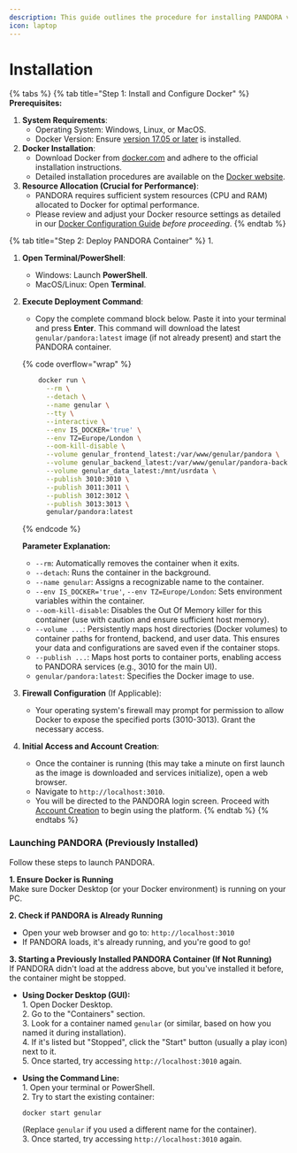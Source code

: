 ```yaml
---
description: This guide outlines the procedure for installing PANDORA via Docker.
icon: laptop
---
```


# Installation

{% tabs %}
{% tab title="Step 1: Install and Configure Docker" %}
**Prerequisites:**

1. **System Requirements**:
   * Operating System: Windows, Linux, or MacOS.
   * Docker Version: Ensure [version 17.05 or later](https://docs.docker.com/engine/installation/) is installed.
2. **Docker Installation**:
   * Download Docker from [docker.com](https://www.docker.com/) and adhere to the official installation instructions.
   * Detailed installation procedures are available on the [Docker website](https://docs.docker.com/get-docker/).
3. **Resource Allocation (Crucial for Performance)**:
   * PANDORA requires sufficient system resources (CPU and RAM) allocated to Docker for optimal performance.
   * Please review and adjust your Docker resource settings as detailed in our [Docker Configuration Guide](docker-configuration.md) _before proceeding_.
{% endtab %}

{% tab title="Step 2: Deploy PANDORA Container" %}
1.
   1. **Open Terminal/PowerShell**:
      * Windows: Launch **PowerShell**.
      * MacOS/Linux: Open **Terminal**.
   2.  **Execute Deployment Command**:

       * Copy the complete command block below. Paste it into your terminal and press **Enter**. This command will download the latest `genular/pandora:latest` image (if not already present) and start the PANDORA container.

       {% code overflow="wrap" %}
       ```bash
           docker run \
             --rm \
             --detach \
             --name genular \
             --tty \
             --interactive \
             --env IS_DOCKER='true' \
             --env TZ=Europe/London \
             --oom-kill-disable \
             --volume genular_frontend_latest:/var/www/genular/pandora \
             --volume genular_backend_latest:/var/www/genular/pandora-backend \
             --volume genular_data_latest:/mnt/usrdata \
             --publish 3010:3010 \
             --publish 3011:3011 \
             --publish 3012:3012 \
             --publish 3013:3013 \
             genular/pandora:latest
       ```
       {% endcode %}

       **Parameter Explanation:**

       * `--rm`: Automatically removes the container when it exits.
       * `--detach`: Runs the container in the background.
       * `--name genular`: Assigns a recognizable name to the container.
       * `--env IS_DOCKER='true'`, `--env TZ=Europe/London`: Sets environment variables within the container.
       * `--oom-kill-disable`: Disables the Out Of Memory killer for this container (use with caution and ensure sufficient host memory).
       * `--volume ...`: Persistently maps host directories (Docker volumes) to container paths for frontend, backend, and user data. This ensures your data and configurations are saved even if the container stops.
       * `--publish ...`: Maps host ports to container ports, enabling access to PANDORA services (e.g., 3010 for the main UI).
       * `genular/pandora:latest`: Specifies the Docker image to use.
   3. **Firewall Configuration** (If Applicable):
      * Your operating system's firewall may prompt for permission to allow Docker to expose the specified ports (3010-3013). Grant the necessary access.
   4. **Initial Access and Account Creation**:
      * Once the container is running (this may take a minute on first launch as the image is downloaded and services initialize), open a web browser.
      * Navigate to `http://localhost:3010`.
      * You will be directed to the PANDORA login screen. Proceed with [Account Creation](../../../general/user-account/account-creation.md) to begin using the platform.
{% endtab %}
{% endtabs %}

### Launching PANDORA (**Previously Installed**)

Follow these steps to launch PANDORA.

**1. Ensure Docker is Running**\
Make sure Docker Desktop (or your Docker environment) is running on your PC.

**2. Check if PANDORA is Already Running**

* Open your web browser and go to: `http://localhost:3010`
* If PANDORA loads, it's already running, and you're good to go!

**3. Starting a Previously Installed PANDORA Container (If Not Running)**\
If PANDORA didn't load at the address above, but you've installed it before, the container might be stopped.

* **Using Docker Desktop (GUI):**  \
  1\. Open Docker Desktop.  \
  2\. Go to the "Containers" section.  \
  3\. Look for a container named `genular` (or similar, based on how you named it during installation).  \
  4\. If it's listed but "Stopped", click the "Start" button (usually a play icon) next to it.  \
  5\. Once started, try accessing `http://localhost:3010` again.
*   **Using the Command Line:**    \
    1\. Open your terminal or PowerShell.    \
    2\. Try to start the existing container:

    ```bash
    docker start genular
    ```

    (Replace `genular` if you used a different name for the container).    \
    3\. Once started, try accessing `http://localhost:3010` again.

